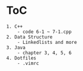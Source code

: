 # ToC
    1. C++
        - code 6-1 ~ 7-1.cpp
    2. Data Structure
        - Linkedlists and more
    3. Java
        - chapter 3, 4, 5, 6
    4. Dotfiles
        - .vimrc

